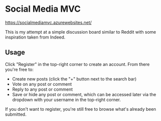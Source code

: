 # Social Media MVC
https://socialmediamvc.azurewebsites.net/

This is my attempt at a simple discussion board similar to Reddit with some inspiration taken from Indeed.

## Usage
Click "Register" in the top-right corner to create an account. From there you're free to:
- Create new posts (click the "+" button next to the search bar)
- Vote on any post or comment
- Reply to any post or comment
- Save or hide any post or comment, which can be accessed later via the dropdown with your username in the top-right corner.

If you don't want to register, you're still free to browse what's already been submitted.
